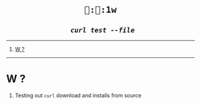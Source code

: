 <h1 align="center"><code> 👅:🎂:1w </code></h1>
<h2 align="center"><i><code> curl test --file</code></i></h2>

----
1. [W ?](#w-)

----

# W ? 

1. Testing out `curl` download and installs from source 

